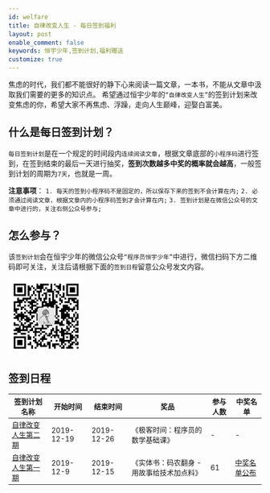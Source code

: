 ```yaml
---
id: welfare
title: 自律改变人生 - 每日签到福利
layout: post
enable_comment: false
keywords: 恒宇少年,签到计划,福利赠送
customize: true
---
```


焦虑的时代，我们都不能很好的静下心来阅读一篇文章，一本书，不能从文章中汲取我们需要的更多的知识点。
希望通过恒宇少年的`“自律改变人生”`的签到计划来改变焦虑的你，希望大家不再焦虑、浮躁，走向人生巅峰，迎娶白富美。

## 什么是每日签到计划？
`每日签到计划`是在一个规定的时间段内`连续阅读文章`，根据文章底部的`小程序码`进行签到，在签到结束的最后一天进行抽奖，**签到次数越多中奖的概率就会越高**，一般签到计划的周期为`7天`，也就是一周。

**注意事项**：
  `1. 每天的签到小程序码不是固定的，所以保存下来的签到不会计算在内;`
  `2. 必须通过阅读文章，根据文章内的小程序码签到才会计算在内;`
  `3. 签到计划是在微信公众号的文章中进行的，关注右侧公众号参与;`

## 怎么参与？

该`签到计划`会在恒宇少年的微信公众号`“程序员恒宇少年”`中进行，微信扫码下方二维码即可关注，关注后请根据下面的`签到日程`留意公众号发文内容。

  <img src="/images/mp.jpg" width="150"/>

## 签到日程

| 签到计划名称                                                 | 开始时间   | 结束时间   | 奖品                                      | 参与人数 | 中奖名单                                                     |
| ------------------------------------------------------------ | ---------- | ---------- | ----------------------------------------- | -------- | ------------------------------------------------------------ |
| <a href="https://mp.weixin.qq.com/s/WzuZmgf90d3m6Hjo1R5DsQ" target="_blank">自律改变人生第二期</a> | 2019-12-19 | 2019-12-26 | 《极客时间：程序员的数学基础课》          | -        | -                                                            |
| <a href="https://mp.weixin.qq.com/s/HAnIgw2H8rJdo7z_4Si43g" target="_blank">自律改变人生第一期</a> | 2019-12-9  | 2019-12-15 | 《实体书：码农翻身 - 用故事给技术加点料》 | 61       | [中奖名单公布](https://mp.weixin.qq.com/s/f8EMMw9ONfBaj_olLd1Cng) |

